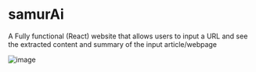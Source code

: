 # samurAi
A Fully functional (React) website that allows users to input a URL and see the extracted content and summary of the input article/webpage

![image](https://github.com/deepanshug1/samurAi/assets/95443111/b8d61fb6-87de-48ba-b738-60d270cbbc7a)
